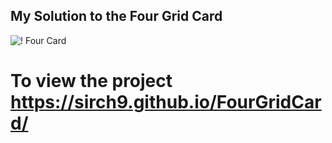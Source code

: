 ## My Solution to the Four Grid Card

![! Four Card](https://github.com/user-attachments/assets/18f78870-2e7e-4def-a0ce-5366ee317060)

# To view the project  https://sirch9.github.io/FourGridCard/



